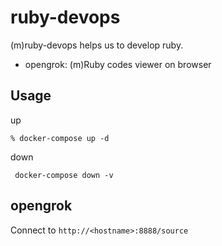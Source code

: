 # ruby-devops
(m)ruby-devops helps us to develop ruby.

- opengrok: (m)Ruby codes viewer on browser

## Usage
up

```
% docker-compose up -d
```

down

```
 docker-compose down -v
```


## opengrok
Connect to `http://<hostname>:8888/source`
